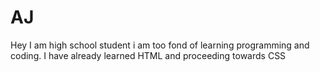 # AJ
Hey I am high school student i am too fond of learning programming and coding. I have already learned HTML and proceeding towards CSS
